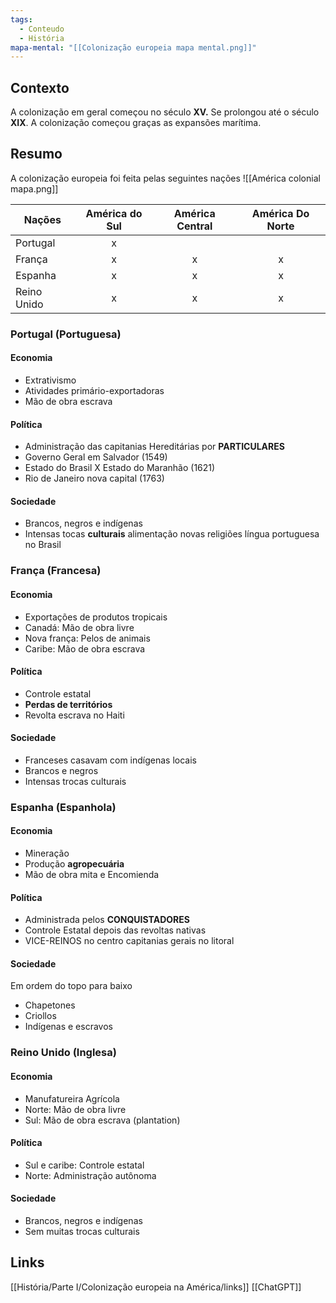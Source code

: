 ```yaml
---
tags:
  - Conteudo
  - História
mapa-mental: "[[Colonização europeia mapa mental.png]]"
---
```

## Contexto

A colonização em geral começou no século **XV.** Se prolongou até o século **XIX**.
A colonização começou graças as expansões marítima.

## Resumo

A colonização europeia foi feita pelas seguintes nações
![[América colonial mapa.png]]

| Nações      | América do Sul | América Central | América Do Norte |
| ----------- | :------------: | :-------------: | :--------------: |
| Portugal    |       x        |                 |                  |
| França      |       x        |        x        |        x         |
| Espanha     |       x        |        x        |        x         |
| Reino Unido |       x        |        x        |        x         |
### Portugal (Portuguesa) 
#### Economia
- Extrativismo
- Atividades primário-exportadoras
- Mão de obra escrava
#### Política
- Administração das capitanias Hereditárias por **PARTICULARES**
- Governo Geral em Salvador (1549)
- Estado do Brasil X Estado do Maranhão (1621)
- Rio de Janeiro nova capital (1763)
#### Sociedade
- Brancos, negros e indígenas
- Intensas tocas **culturais** alimentação novas religiões língua portuguesa no Brasil

### França (Francesa)
#### Economia
- Exportações de produtos tropicais
- Canadá: Mão de obra livre
- Nova frança: Pelos de animais
- Caribe: Mão de obra escrava
#### Política
- Controle estatal
- **Perdas de territórios**
- Revolta escrava no Haiti
#### Sociedade
- Franceses casavam com indígenas locais
- Brancos e negros
- Intensas trocas culturais

### Espanha (Espanhola)
#### Economia
- Mineração
- Produção **agropecuária**
-  Mão de obra mita e Encomienda
#### Política
- Administrada pelos **CONQUISTADORES**
-  Controle Estatal depois das revoltas nativas
-  VICE-REINOS no centro capitanias gerais no litoral
#### Sociedade
Em ordem do topo para baixo
- Chapetones
- Criollos
- Indígenas e escravos
### Reino Unido (Inglesa)
#### Economia
- Manufatureira Agrícola
- Norte: Mão de obra livre
- Sul: Mão de obra escrava (plantation)
#### Política
- Sul e caribe: Controle estatal
- Norte: Administração autônoma
#### Sociedade
- Brancos, negros e indígenas
- Sem muitas trocas culturais

## Links
[[História/Parte I/Colonização europeia na América/links]]
[[ChatGPT]]
